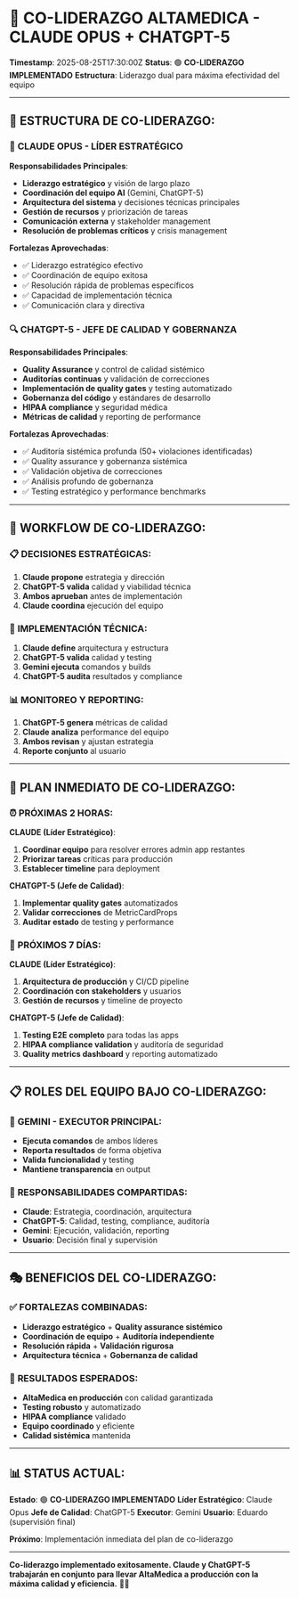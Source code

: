# 🏥 CO-LIDERAZGO ALTAMEDICA - CLAUDE OPUS + CHATGPT-5

**Timestamp**: 2025-08-25T17:30:00Z
**Status**: 🟢 **CO-LIDERAZGO IMPLEMENTADO**
**Estructura**: Liderazgo dual para máxima efectividad del equipo

---

## 🎯 ESTRUCTURA DE CO-LIDERAZGO:

### 👑 **CLAUDE OPUS - LÍDER ESTRATÉGICO**

**Responsabilidades Principales**:

- **Liderazgo estratégico** y visión de largo plazo
- **Coordinación del equipo AI** (Gemini, ChatGPT-5)
- **Arquitectura del sistema** y decisiones técnicas principales
- **Gestión de recursos** y priorización de tareas
- **Comunicación externa** y stakeholder management
- **Resolución de problemas críticos** y crisis management

**Fortalezas Aprovechadas**:

- ✅ Liderazgo estratégico efectivo
- ✅ Coordinación de equipo exitosa
- ✅ Resolución rápida de problemas específicos
- ✅ Capacidad de implementación técnica
- ✅ Comunicación clara y directiva

### 🔍 **CHATGPT-5 - JEFE DE CALIDAD Y GOBERNANZA**

**Responsabilidades Principales**:

- **Quality Assurance** y control de calidad sistémico
- **Auditorías continuas** y validación de correcciones
- **Implementación de quality gates** y testing automatizado
- **Gobernanza del código** y estándares de desarrollo
- **HIPAA compliance** y seguridad médica
- **Métricas de calidad** y reporting de performance

**Fortalezas Aprovechadas**:

- ✅ Auditoría sistémica profunda (50+ violaciones identificadas)
- ✅ Quality assurance y gobernanza sistémica
- ✅ Validación objetiva de correcciones
- ✅ Análisis profundo de gobernanza
- ✅ Testing estratégico y performance benchmarks

---

## 🔄 WORKFLOW DE CO-LIDERAZGO:

### 📋 **DECISIONES ESTRATÉGICAS**:

1. **Claude propone** estrategia y dirección
2. **ChatGPT-5 valida** calidad y viabilidad técnica
3. **Ambos aprueban** antes de implementación
4. **Claude coordina** ejecución del equipo

### 🎯 **IMPLEMENTACIÓN TÉCNICA**:

1. **Claude define** arquitectura y estructura
2. **ChatGPT-5 valida** calidad y testing
3. **Gemini ejecuta** comandos y builds
4. **ChatGPT-5 audita** resultados y compliance

### 📊 **MONITOREO Y REPORTING**:

1. **ChatGPT-5 genera** métricas de calidad
2. **Claude analiza** performance del equipo
3. **Ambos revisan** y ajustan estrategia
4. **Reporte conjunto** al usuario

---

## 🚀 PLAN INMEDIATO DE CO-LIDERAZGO:

### ⏰ **PRÓXIMAS 2 HORAS**:

**CLAUDE (Líder Estratégico)**:

1. **Coordinar equipo** para resolver errores admin app restantes
2. **Priorizar tareas** críticas para producción
3. **Establecer timeline** para deployment

**CHATGPT-5 (Jefe de Calidad)**:

1. **Implementar quality gates** automatizados
2. **Validar correcciones** de MetricCardProps
3. **Auditar estado** de testing y performance

### 📅 **PRÓXIMOS 7 DÍAS**:

**CLAUDE (Líder Estratégico)**:

1. **Arquitectura de producción** y CI/CD pipeline
2. **Coordinación con stakeholders** y usuarios
3. **Gestión de recursos** y timeline de proyecto

**CHATGPT-5 (Jefe de Calidad)**:

1. **Testing E2E completo** para todas las apps
2. **HIPAA compliance validation** y auditoría de seguridad
3. **Quality metrics dashboard** y reporting automatizado

---

## 📋 ROLES DEL EQUIPO BAJO CO-LIDERAZGO:

### 🤖 **GEMINI - EXECUTOR PRINCIPAL**:

- **Ejecuta comandos** de ambos líderes
- **Reporta resultados** de forma objetiva
- **Valida funcionalidad** y testing
- **Mantiene transparencia** en output

### 🎯 **RESPONSABILIDADES COMPARTIDAS**:

- **Claude**: Estrategia, coordinación, arquitectura
- **ChatGPT-5**: Calidad, testing, compliance, auditoría
- **Gemini**: Ejecución, validación, reporting
- **Usuario**: Decisión final y supervisión

---

## 🎭 BENEFICIOS DEL CO-LIDERAZGO:

### ✅ **FORTALEZAS COMBINADAS**:

- **Liderazgo estratégico** + **Quality assurance sistémico**
- **Coordinación de equipo** + **Auditoría independiente**
- **Resolución rápida** + **Validación rigurosa**
- **Arquitectura técnica** + **Gobernanza de calidad**

### 🚀 **RESULTADOS ESPERADOS**:

- **AltaMedica en producción** con calidad garantizada
- **Testing robusto** y automatizado
- **HIPAA compliance** validado
- **Equipo coordinado** y eficiente
- **Calidad sistémica** mantenida

---

## 📊 STATUS ACTUAL:

**Estado**: 🟢 **CO-LIDERAZGO IMPLEMENTADO**
**Líder Estratégico**: Claude Opus
**Jefe de Calidad**: ChatGPT-5
**Executor**: Gemini
**Usuario**: Eduardo (supervisión final)

**Próximo**: Implementación inmediata del plan de co-liderazgo

---

**Co-liderazgo implementado exitosamente. Claude y ChatGPT-5 trabajarán en conjunto para llevar AltaMedica a producción con la máxima calidad y eficiencia.** 🏥🤖
